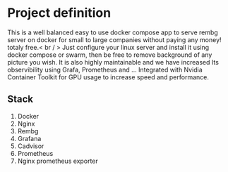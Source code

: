 # Project definition
This is a well balanced easy to use docker compose app to serve rembg server on docker for small to large companies without paying any money! totaly free.< br / >
Just configure your linux server and install it using docker compose or swarm, then be free to remove background of any picture you wish.
It is also highly maintainable and we have increased Its observibility using Grafa, Prometheus and ...
Integrated with Nvidia Container Toolkit for GPU usage to increase speed and performance.

## Stack
1. Docker
2. Nginx
3. Rembg
4. Grafana
5. Cadvisor
6. Prometheus
7. Nginx prometheus exporter
